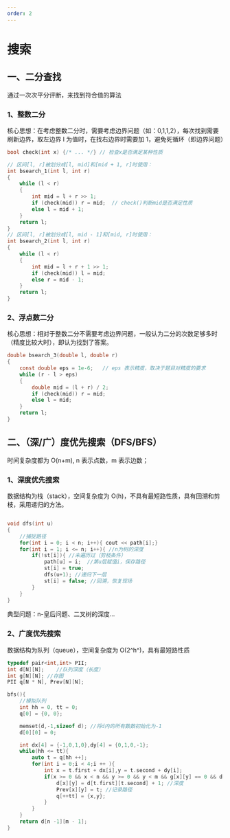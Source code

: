 ```yaml
---
order: 2
---
```


# 搜索

## 一、二分查找

通过一次次平分评断，来找到符合值的算法

### 1、整数二分

核心思想：在考虑整数二分时，需要考虑边界问题（如：0,1,1,2），每次找到需要刷新边界，取左边界 l 为值时，在找右边界时需要加 1，避免死循环（即边界问题）

```C
bool check(int x) {/* ... */} // 检查x是否满足某种性质

// 区间[l, r]被划分成[l, mid]和[mid + 1, r]时使用：
int bsearch_1(int l, int r)
{
    while (l < r)
    {
        int mid = l + r >> 1;
        if (check(mid)) r = mid;  // check()判断mid是否满足性质
        else l = mid + 1;
    }
    return l;
}
// 区间[l, r]被划分成[l, mid - 1]和[mid, r]时使用：
int bsearch_2(int l, int r)
{
    while (l < r)
    {
        int mid = l + r + 1 >> 1;
        if (check(mid)) l = mid;
        else r = mid - 1;
    }
    return l;
}
```

### 2、浮点数二分

核心思想：相对于整数二分不需要考虑边界问题，一般认为二分的次数足够多时（精度比较大时），即认为找到了答案。

```C
double bsearch_3(double l, double r)
{
    const double eps = 1e-6;   // eps 表示精度，取决于题目对精度的要求
    while (r - l > eps)
    {
        double mid = (l + r) / 2;
        if (check(mid)) r = mid;
        else l = mid;
    }
    return l;
}
```

## 二、（深/广）度优先搜索（DFS/BFS）

时间复杂度都为 O(n+m), n 表示点数，m 表示边数；

### 1、深度优先搜索

数据结构为栈（stack），空间复杂度为 O(h)，不具有最短路性质，具有回溯和剪枝，采用递归的方法。

```c

void dfs(int u)
{
    //捕捉路径
    for(int i = 0; i < n; i++){ cout << path[i];}
    for(int i = 1; i <= n; i++){ //n为树的深度
        if(!st[i]){	//未遍历过（剪枝条件）
            path[u] = i;  //第u层赋值i，保存路径
            st[i] = true;
            dfs(u+1); //递归下一层
            st[i] = false; //回溯，恢复现场
        }
    }
}
```

典型问题：n-皇后问题、二叉树的深度...

### 2、广度优先搜索

数据结构为队列（queue），空间复杂度为 O(2^h^)，具有最短路性质

```c
typedef pair<int,int> PII;
int d[N][N];	//队列深度（长度）
int g[N][N]; //存图
PII q[N * N], Prev[N][N];

bfs(){
    //模拟队列
    int hh = 0, tt = 0;
    q[0] = {0, 0};

    memset(d,-1,sizeof d); //将d内的所有数数初始化为-1
	d[0][0] = 0;

    int dx[4] = {-1,0,1,0},dy[4] = {0,1,0,-1};
    while(hh <= tt){
        auto t = q[hh ++];
        for(int i = 0;i < 4;i ++ ){
            int x = t.first + dx[i],y = t.second + dy[i];
            if(x >= 0 && x < n && y >= 0 && y < m && g[x][y] == 0 && d[x][y] == -1){
                d[x][y] = d[t.first][t.second] + 1;	//深度
                Prev[x][y] = t;	//记录路径
                q[++tt] = {x,y};
            }
        }
    }
    return d[n -1][m - 1];
}
```
